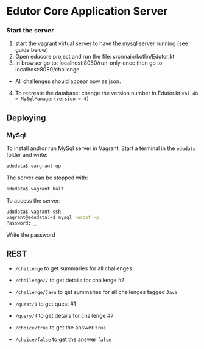 # Edutor Core Application Server

### Start the server
1. start the vagrant virtual server to have the mysql server running (see guide below)
2. Open educore project and run the file: src/main/kotlin/Edutor.kt
3. In browser go to: localhost:8080/run-only-once then go to localhost:8080/challenge
  - All challenges should appear now as json.
4. To recreate the database: change the version number in Edutor.kt `val db = MySqlManager(version = 4)`
## Deploying

### MySql

To install and/or run MySql server in Vagrant:
Start a terminal in the `edudata` folder and write:

```bash
edudata$ vargrant up
```

The server can be stopped with:

```bash
edudata$ vagrant halt
```

To access the server:
```bash
ududata$ vagrant ssh
vagrant@edudata:~$ mysql -uroot -p
Password: _
```

Write the password

## REST

* `/challenge` to get summaries for all challenges
* `/challenge/7` to get details for challenge #7
* `/challenge/Java` to get summaries for all challenges tagged `Java`

* `/quest/1` to get quest #1

* `/query/4` to get details for challenge #7

* `/choice/true` to get the answer `true`
* `/choice/false` to get the answer `false`
